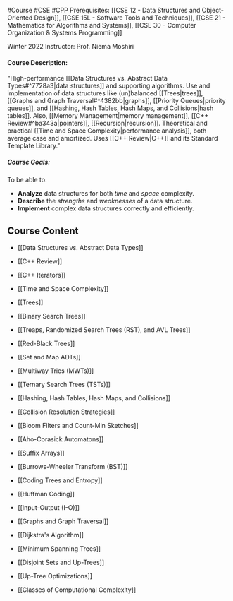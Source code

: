 #Course #CSE #CPP
Prerequisites: [[CSE 12 - Data Structures and Object-Oriented Design]], [[CSE 15L - Software Tools and Techniques]], [[CSE 21 - Mathematics for Algorithms and Systems]], [[CSE 30 - Computer Organization & Systems Programming]]

Winter 2022
Instructor: Prof. Niema Moshiri

#### Course Description: 
"High-performance [[Data Structures vs. Abstract Data Types#^7728a3|data structures]] and supporting algorithms. Use and implementation of data structures like (un)balanced [[Trees|trees]], [[Graphs and Graph Traversal#^4382bb|graphs]], [[Priority Queues|priority queues]], and [[Hashing, Hash Tables, Hash Maps, and Collisions|hash tables]]. Also, [[Memory Management|memory management]], [[C++ Review#^ba343a|pointers]], [[Recursion|recursion]]. Theoretical and practical [[Time and Space Complexity|performance analysis]], both average case and amortized. Uses [[C++ Review|C++]] and its Standard Template Library."

##### Course Goals:
To be able to:
- **Analyze** data structures for both *time* and *space* complexity.
- **Describe** the *strengths* and *weaknesses* of a data structure.
- **Implement** complex data structures correctly and efficiently.

## Course Content
- [[Data Structures vs. Abstract Data Types]]
- [[C++ Review]]
- [[C++ Iterators]]

- [[Time and Space Complexity]]
- [[Trees]]
- [[Binary Search Trees]]

- [[Treaps, Randomized Search Trees (RST), and AVL Trees]]
- [[Red-Black Trees]]

- [[Set and Map ADTs]]
- [[Multiway Tries (MWTs)]]
- [[Ternary Search Trees (TSTs)]]

- [[Hashing, Hash Tables, Hash Maps, and Collisions]]
- [[Collision Resolution Strategies]]
- [[Bloom Filters and Count-Min Sketches]]

- [[Aho-Corasick Automatons]]
- [[Suffix Arrays]]
- [[Burrows-Wheeler Transform (BST)]]

- [[Coding Trees and Entropy]]
- [[Huffman Coding]] 
- [[Input-Output (I-O)]]

- [[Graphs and Graph Traversal]]
- [[Dijkstra's Algorithm]]
- [[Minimum Spanning Trees]]
- [[Disjoint Sets and Up-Trees]]
- [[Up-Tree Optimizations]]
- [[Classes of Computational Complexity]]


